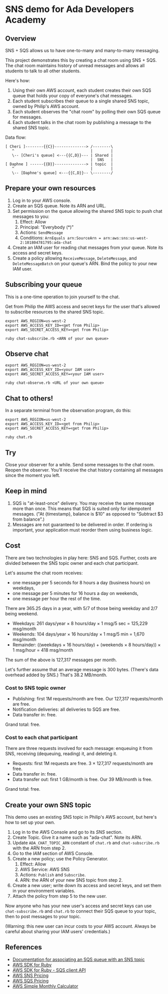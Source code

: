 # SNS demo for Ada Developers Academy

## Overview

SNS + SQS allows us to have one-to-many and many-to-many messaging.

This project demonstrates this by creating a chat room using SNS + SQS.
The chat room maintains history of unread messages and allows all students
to talk to all other students.

Here's how:

1. Using their own AWS account, each student creates their own SQS queue that
    holds your copy of everyone's chat messages.
2. Each student subscribes their queue to a single shared SNS topic, owned
    by Philip's AWS account.
3. Each student observes the "chat room" by polling their own SQS queue for messages.
4. Each student talks in the chat room by publishing a message to the shared SNS topic.

Data flow:

```
[ Cheri ]--------{{C}}--------------> /--------\
   ^                                  |        |
   \-- [Cheri's queue] <---{{C,D}}--- | Shared |
                                      |  SNS   |
[ Daphne ] ------{{D}}--------------> | topic  |
   ^                                  |        |
   \-- [Daphne's queue] <---{{C,D}}-- \--------/
```

## Prepare your own resources

1. Log in to your AWS console.
2. Create an SQS queue.  Note its ARN and URL.
3. Set permission on the queue allowing the shared SNS topic to push chat messages to you:
    1. Effect: Allow
    2. Principal: "Everybody (*)"
    3. Actions: `SendMessage`
    4. Conditions: `ArnEquals arn:SourceArn = arn:aws:sns:us-west-2:101804781795:ada-chat`
4. Create an IAM user for reading chat messages from your queue.
    Note its access and secret keys.
5. Create a policy allowing `ReceiveMessage`, `DeleteMessage`, and
    `DeleteMessageBatch` on your queue's ARN.
    Bind the policy to your new IAM user.

## Subscribing your queue

This is a one-time operation to join yourself to the chat.

Get from Philip the AWS access and secret keys for the user that's allowed
to subscribe resources to the shared SNS topic.

```
export AWS_REGION=us-west-2
export AWS_ACCESS_KEY_ID=<get from Philip>
export AWS_SECRET_ACCESS_KEY=<get from Philip>

ruby chat-subscribe.rb <ARN of your own queue>
```

## Observe chat

```
export AWS_REGION=us-west-2
export AWS_ACCESS_KEY_ID=<your IAM user>
export AWS_SECRET_ACCESS_KEY=<your IAM user>

ruby chat-observe.rb <URL of your own queue>
```

## Chat to others!

In a separate terminal from the observation program, do this:

```
export AWS_REGION=us-west-2
export AWS_ACCESS_KEY_ID=<get from Philip>
export AWS_SECRET_ACCESS_KEY=<get from Philip>

ruby chat.rb
```

## Try

Close your observer for a while.  Send some messages to the chat room.
Reopen the observer.  You'll receive the chat history containing all messages
since the moment you left.

## Keep in mind

1. SQS is "at-least-once" delivery.  You may receive the same message more than once.
    This means that SQS is suited only for idempotent messages.
    ("At {timestamp}, balance is $10" as opposed to "Subtract $3 from balance".)
2. Messages are not guaranteed to be delivered in order.  If ordering is important,
    your application must reorder them using business logic.

## Cost

There are two technologies in play here: SNS and SQS.  Further, costs are divided
between the SNS topic owner and each chat participant.

Let's assume the chat room receives:
* one message per 5 seconds for 8 hours a day (business hours) on weekdays,
* one message per 5 minutes for 16 hours a day on weekends,
* one message per hour the rest of the time.

There are 365.25 days in a year, with 5/7 of those being weekday and 2/7 being weekend.

* Weekdays: 261 days/year × 8 hours/day × 1 msg/5 sec = 125,229 msg/month
* Weekends: 104 days/year × 16 hours/day × 1 msg/5 min = 1,670 msg/month
* Remainder: ((weekdays × 16 hours/day) + (weekends × 8 hours/day)) × 1 msg/hour = 418 msg/month

The sum of the above is 127,317 messages per month.

Let's further assume that an average message is 300 bytes.  (There's data overhead
added by SNS.)  That's 38.2 MB/month.

### Cost to SNS topic owner

* Publishing: first 1M requests/month are free.  Our 127,317 requests/month are free.
* Notification deliveries: all deliveries to SQS are free.
* Data transfer in: free.

Grand total: free.

### Cost to each chat participant

There are three requests involved for each message: enqueuing it from SNS,
receiving (dequeuing, reading) it, and deleting it.

* Requests: first 1M requests are free.  3 × 127,317 requests/month are free.
* Data transfer in: free.
* Data transfer out: first 1 GB/month is free.  Our 39 MB/month is free.

Grand total: free.

## Create your own SNS topic

This demo uses an existing SNS topic in Philip's AWS account, but here's how to
set up your own.

1. Log in to the AWS Console and go to its *SNS* section.
2. Create Topic.  Give it a name such as "ada-chat".  Note its ARN.
3. Update `ADA_CHAT_TOPIC_ARN` constant of `chat.rb` and `chat-subscribe.rb` with the ARN from step 2.
4. Go to the *IAM* section of AWS Console.
5. Create a new policy; use the Policy Generator.
    1. Effect: Allow
    2. AWS Service: AWS SNS
    3. Actions: `Publish` and `Subscribe`.
    4. ARN: the ARN of your new SNS topic from step 2.
6. Create a new user; write down its access and secret keys, and set them in your environment variables.
7. Attach the policy from step 5 to the new user.

Now anyone who has your new user's access and secret keys can use `chat-subscribe.rb`
and `chat.rb` to connect their SQS queue to your topic, then to post messages to
your topic.

(Warning: this new user can incur costs to your AWS account.  Always be careful
about sharing your IAM users' credentials.)

## References

* [Documentation for associating an SQS queue with an SNS topic](http://docs.aws.amazon.com/sns/latest/dg/SendMessageToSQS.html)
* [AWS SDK for Ruby](https://aws.amazon.com/sdk-for-ruby/)
* [AWS SDK for Ruby - SQS client API](http://docs.aws.amazon.com/sdkforruby/api/Aws/SQS.html)
* [AWS SNS Pricing](https://aws.amazon.com/sns/pricing/)
* [AWS SQS Pricing](https://aws.amazon.com/sqs/pricing/)
* [AWS Simple Monthly Calculator](http://calculator.s3.amazonaws.com/index.html)
